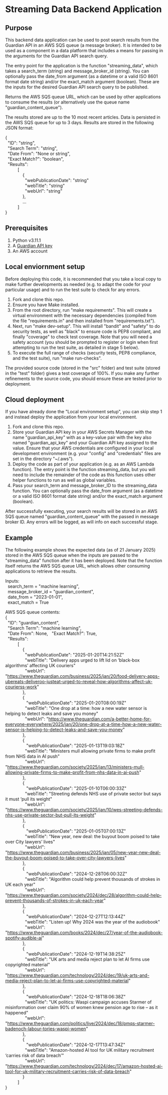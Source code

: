# Streaming Data Backend Application

## Purpose

This backend data application can be used to post search results from the Guardian API in an AWS SQS queue (a message broker).  It is intended to be used as a component in a data platform that includes a means for passing in the arguments for the Guardian API search query.

The entry point for the application is the function "streaming_data", which takes a search_term (string) and message_broker_id (string).  You can optionally pass the date_from argument (as a datetime or a valid ISO 8601 format date string) and/or the exact_match argument (boolean).  These are the inputs for the desired Guardian API search query to be published.

Returns the AWS SQS queue URL, which can be used by other applications to consume the results (or alternatively use the queue name "guardian_content_queue").

The results stored are up to the 10 most recent articles.  Data is persisted in the AWS SQS queue for up to 3 days.  Results are stored in the following JSON format:

{  
&nbsp;&nbsp;"ID": "string",  
&nbsp;&nbsp;"Search Term": "string",  
&nbsp;&nbsp;"Date From": "None or string",  
&nbsp;&nbsp;"Exact Match?": "boolean",  
&nbsp;&nbsp;"Results":  
&nbsp;&nbsp;&nbsp;&nbsp;&nbsp;&nbsp;&nbsp;&nbsp;&nbsp;&nbsp;\[  
&nbsp;&nbsp;&nbsp;&nbsp;&nbsp;&nbsp;&nbsp;&nbsp;&nbsp;&nbsp;&nbsp;&nbsp;&nbsp;&nbsp;{  
&nbsp;&nbsp;&nbsp;&nbsp;&nbsp;&nbsp;&nbsp;&nbsp;&nbsp;&nbsp;&nbsp;&nbsp;&nbsp;&nbsp;&nbsp;&nbsp;"webPublicationDate": "string"  
&nbsp;&nbsp;&nbsp;&nbsp;&nbsp;&nbsp;&nbsp;&nbsp;&nbsp;&nbsp;&nbsp;&nbsp;&nbsp;&nbsp;&nbsp;&nbsp;"webTitle": "string"  
&nbsp;&nbsp;&nbsp;&nbsp;&nbsp;&nbsp;&nbsp;&nbsp;&nbsp;&nbsp;&nbsp;&nbsp;&nbsp;&nbsp;&nbsp;&nbsp;"webUrl": "string"  
&nbsp;&nbsp;&nbsp;&nbsp;&nbsp;&nbsp;&nbsp;&nbsp;&nbsp;&nbsp;&nbsp;&nbsp;&nbsp;&nbsp;},  
&nbsp;&nbsp;&nbsp;&nbsp;&nbsp;&nbsp;&nbsp;&nbsp;&nbsp;&nbsp;&nbsp;&nbsp;&nbsp;&nbsp;...  
&nbsp;&nbsp;&nbsp;&nbsp;&nbsp;&nbsp;&nbsp;&nbsp;&nbsp;&nbsp;]  
}

## Prerequisites

1. Python v3.11.1
2. A [Guardian API key](https://open-platform.theguardian.com/)
3. An AWS account

## Local enviornment setup

Before deploying this code, it is recommended that you take a local copy to make further developments as needed (e.g. to adapt the code for your particular usage) and to run the test suite to check for any errors.

1. Fork and clone this repo.
2. Ensure you have Make installed.
3. From the root directory, run "make requirements".  This will create a virtual environment with the necessary dependencies (compiled from the file "requirements.in" and then installed from "requirements.txt").
4. Next, run "make dev-setup".  This will install "bandit" and "safety" to do security tests, as well as "black" to ensure code is PEP8 compliant, and finally "coverage" to check test coverage.  Note that you will need a safety account (you should be prompted to register or login when first attempting to run the test suite, as detailed in stage 5 below).
5. To execute the full range of checks (security tests, PEP8 compliance, and the test suite), run "make run-checks".

The provided source code (stored in the "src" folder) and test suite (stored in the "test" folder) gives a test coverage of 100%.  If you make any further refinements to the source code, you should ensure these are tested prior to deployment.

## Cloud deployment

If you have already done the "Local environment setup", you can skip step 1 and instead deploy the application from your local environment.

1. Fork and clone this repo.
2. Store your Guardian API key in your AWS Secrets Manager with the name "guardian_api_key" with as a key-value pair with the key also named "guardian_api_key" and your Guardian API key assigned to the value.  Ensure that your AWS credentials are configured in your local development environment (e.g. your "config" and "credentials" files are set in the directory "~/.aws").
3. Deploy the code as part of your application (e.g. as an AWS Lambda function).  The entry point is the function streaming_data, but you will need to include the remainder of the code as this function uses other helper functions to run as well as global variables.
4. Pass your search_term and message_broker_ID to the streaming_data function.  You can optionally pass the date_from argument (as a datetime or a valid ISO 8601 format date string) and/or the exact_match argument (boolean).

After successfully executing, your search results will be stored in an AWS SQS queue named "guardian_content_queue" with the passed in message broker ID.  Any errors will be logged, as will info on each successful stage.

## Example

The following example shows the expected data (as of 21 January 2025) stored in the AWS SQS queue when the inputs are passed to the "streaming_data" function after it has been deployed.  Note that the function itself returns the AWS SQS queue URL, which allows other consuming applications to retrieve the results.

Inputs:  
&nbsp;&nbsp;search_term = "machine learning",  
&nbsp;&nbsp;message_broker_id = "guardian_content",  
&nbsp;&nbsp;date_from = "2023-01-01",  
&nbsp;&nbsp;exact_match = True

AWS SQS queue contents:  
{  
&nbsp;&nbsp;"ID": "guardian_content",  
&nbsp;&nbsp;"Search Term": "machine learning",  
&nbsp;&nbsp;"Date From": None,
&nbsp;&nbsp;"Exact Match?": True,  
&nbsp;&nbsp;"Results":  
&nbsp;&nbsp;&nbsp;&nbsp;&nbsp;&nbsp;&nbsp;&nbsp;&nbsp;&nbsp;\[  
&nbsp;&nbsp;&nbsp;&nbsp;&nbsp;&nbsp;&nbsp;&nbsp;&nbsp;&nbsp;&nbsp;&nbsp;&nbsp;&nbsp;{  
&nbsp;&nbsp;&nbsp;&nbsp;&nbsp;&nbsp;&nbsp;&nbsp;&nbsp;&nbsp;&nbsp;&nbsp;&nbsp;&nbsp;&nbsp;&nbsp;"webPublicationDate": "2025-01-20T14:21:52Z"  
&nbsp;&nbsp;&nbsp;&nbsp;&nbsp;&nbsp;&nbsp;&nbsp;&nbsp;&nbsp;&nbsp;&nbsp;&nbsp;&nbsp;&nbsp;&nbsp;"webTitle": "Delivery apps urged to lift lid on ‘black-box algorithms’ affecting UK couriers"  
&nbsp;&nbsp;&nbsp;&nbsp;&nbsp;&nbsp;&nbsp;&nbsp;&nbsp;&nbsp;&nbsp;&nbsp;&nbsp;&nbsp;&nbsp;&nbsp;"webUrl": "https://www.theguardian.com/business/2025/jan/20/food-delivery-apps-ubereats-deliveroo-justeat-urged-to-reveal-how-algorithms-affect-uk-courierss-work"  
&nbsp;&nbsp;&nbsp;&nbsp;&nbsp;&nbsp;&nbsp;&nbsp;&nbsp;&nbsp;&nbsp;&nbsp;&nbsp;&nbsp;},  
&nbsp;&nbsp;&nbsp;&nbsp;&nbsp;&nbsp;&nbsp;&nbsp;&nbsp;&nbsp;&nbsp;&nbsp;&nbsp;&nbsp;{  
&nbsp;&nbsp;&nbsp;&nbsp;&nbsp;&nbsp;&nbsp;&nbsp;&nbsp;&nbsp;&nbsp;&nbsp;&nbsp;&nbsp;&nbsp;&nbsp;
"webPublicationDate": "2025-01-20T08:00:19Z"  
&nbsp;&nbsp;&nbsp;&nbsp;&nbsp;&nbsp;&nbsp;&nbsp;&nbsp;&nbsp;&nbsp;&nbsp;&nbsp;&nbsp;&nbsp;&nbsp;"webTitle": "One drop at a time: how a new water sensor is helping to detect leaks and save you money"  
&nbsp;&nbsp;&nbsp;&nbsp;&nbsp;&nbsp;&nbsp;&nbsp;&nbsp;&nbsp;&nbsp;&nbsp;&nbsp;&nbsp;&nbsp;&nbsp;"webUrl": "https://www.theguardian.com/a-better-home-for-everyone-everywhere/2025/jan/20/one-drop-at-a-time-how-a-new-water-sensor-is-helping-to-detect-leaks-and-save-you-money"  
&nbsp;&nbsp;&nbsp;&nbsp;&nbsp;&nbsp;&nbsp;&nbsp;&nbsp;&nbsp;&nbsp;&nbsp;&nbsp;&nbsp;},  
&nbsp;&nbsp;&nbsp;&nbsp;&nbsp;&nbsp;&nbsp;&nbsp;&nbsp;&nbsp;&nbsp;&nbsp;&nbsp;&nbsp;{  
&nbsp;&nbsp;&nbsp;&nbsp;&nbsp;&nbsp;&nbsp;&nbsp;&nbsp;&nbsp;&nbsp;&nbsp;&nbsp;&nbsp;&nbsp;&nbsp;
"webPublicationDate": "2025-01-13T19:03:18Z"  
&nbsp;&nbsp;&nbsp;&nbsp;&nbsp;&nbsp;&nbsp;&nbsp;&nbsp;&nbsp;&nbsp;&nbsp;&nbsp;&nbsp;&nbsp;&nbsp;"webTitle": "Ministers mull allowing private firms to make profit from NHS data in AI push"  
&nbsp;&nbsp;&nbsp;&nbsp;&nbsp;&nbsp;&nbsp;&nbsp;&nbsp;&nbsp;&nbsp;&nbsp;&nbsp;&nbsp;&nbsp;&nbsp;"webUrl": "https://www.theguardian.com/society/2025/jan/13/ministers-mull-allowing-private-firms-to-make-profit-from-nhs-data-in-ai-push"  
&nbsp;&nbsp;&nbsp;&nbsp;&nbsp;&nbsp;&nbsp;&nbsp;&nbsp;&nbsp;&nbsp;&nbsp;&nbsp;&nbsp;},  
&nbsp;&nbsp;&nbsp;&nbsp;&nbsp;&nbsp;&nbsp;&nbsp;&nbsp;&nbsp;&nbsp;&nbsp;&nbsp;&nbsp;{  
&nbsp;&nbsp;&nbsp;&nbsp;&nbsp;&nbsp;&nbsp;&nbsp;&nbsp;&nbsp;&nbsp;&nbsp;&nbsp;&nbsp;&nbsp;&nbsp;
"webPublicationDate": "2025-01-10T06:00:33Z"  
&nbsp;&nbsp;&nbsp;&nbsp;&nbsp;&nbsp;&nbsp;&nbsp;&nbsp;&nbsp;&nbsp;&nbsp;&nbsp;&nbsp;&nbsp;&nbsp;"webTitle": "Streeting defends NHS use of private sector but says it must ‘pull its weight"  
&nbsp;&nbsp;&nbsp;&nbsp;&nbsp;&nbsp;&nbsp;&nbsp;&nbsp;&nbsp;&nbsp;&nbsp;&nbsp;&nbsp;&nbsp;&nbsp;"webUrl": "https://www.theguardian.com/society/2025/jan/10/wes-streeting-defends-nhs-use-private-sector-but-pull-its-weight"  
&nbsp;&nbsp;&nbsp;&nbsp;&nbsp;&nbsp;&nbsp;&nbsp;&nbsp;&nbsp;&nbsp;&nbsp;&nbsp;&nbsp;},    
&nbsp;&nbsp;&nbsp;&nbsp;&nbsp;&nbsp;&nbsp;&nbsp;&nbsp;&nbsp;&nbsp;&nbsp;&nbsp;&nbsp;{  
&nbsp;&nbsp;&nbsp;&nbsp;&nbsp;&nbsp;&nbsp;&nbsp;&nbsp;&nbsp;&nbsp;&nbsp;&nbsp;&nbsp;&nbsp;&nbsp;
"webPublicationDate": "2025-01-05T07:00:13Z"  
&nbsp;&nbsp;&nbsp;&nbsp;&nbsp;&nbsp;&nbsp;&nbsp;&nbsp;&nbsp;&nbsp;&nbsp;&nbsp;&nbsp;&nbsp;&nbsp;"webTitle": "New year, new deal: the buyout boom poised to take over City lawyers’ lives"  
&nbsp;&nbsp;&nbsp;&nbsp;&nbsp;&nbsp;&nbsp;&nbsp;&nbsp;&nbsp;&nbsp;&nbsp;&nbsp;&nbsp;&nbsp;&nbsp;"webUrl": "https://www.theguardian.com/business/2025/jan/05/new-year-new-deal-the-buyout-boom-poised-to-take-over-city-lawyers-lives"  
&nbsp;&nbsp;&nbsp;&nbsp;&nbsp;&nbsp;&nbsp;&nbsp;&nbsp;&nbsp;&nbsp;&nbsp;&nbsp;&nbsp;},  
&nbsp;&nbsp;&nbsp;&nbsp;&nbsp;&nbsp;&nbsp;&nbsp;&nbsp;&nbsp;&nbsp;&nbsp;&nbsp;&nbsp;{  
&nbsp;&nbsp;&nbsp;&nbsp;&nbsp;&nbsp;&nbsp;&nbsp;&nbsp;&nbsp;&nbsp;&nbsp;&nbsp;&nbsp;&nbsp;&nbsp;
"webPublicationDate": "2024-12-28T06:00:32Z"  
&nbsp;&nbsp;&nbsp;&nbsp;&nbsp;&nbsp;&nbsp;&nbsp;&nbsp;&nbsp;&nbsp;&nbsp;&nbsp;&nbsp;&nbsp;&nbsp;"webTitle": "Algorithm could help prevent thousands of strokes in UK each year"  
&nbsp;&nbsp;&nbsp;&nbsp;&nbsp;&nbsp;&nbsp;&nbsp;&nbsp;&nbsp;&nbsp;&nbsp;&nbsp;&nbsp;&nbsp;&nbsp;"webUrl": "https://www.theguardian.com/society/2024/dec/28/algorithm-could-help-prevent-thousands-of-strokes-in-uk-each-year"  
&nbsp;&nbsp;&nbsp;&nbsp;&nbsp;&nbsp;&nbsp;&nbsp;&nbsp;&nbsp;&nbsp;&nbsp;&nbsp;&nbsp;},  
&nbsp;&nbsp;&nbsp;&nbsp;&nbsp;&nbsp;&nbsp;&nbsp;&nbsp;&nbsp;&nbsp;&nbsp;&nbsp;&nbsp;{  
&nbsp;&nbsp;&nbsp;&nbsp;&nbsp;&nbsp;&nbsp;&nbsp;&nbsp;&nbsp;&nbsp;&nbsp;&nbsp;&nbsp;&nbsp;&nbsp;
"webPublicationDate": "2024-12-27T12:13:44Z"  
&nbsp;&nbsp;&nbsp;&nbsp;&nbsp;&nbsp;&nbsp;&nbsp;&nbsp;&nbsp;&nbsp;&nbsp;&nbsp;&nbsp;&nbsp;&nbsp;"webTitle": "Listen up! Why 2024 was the year of the audiobook"  
&nbsp;&nbsp;&nbsp;&nbsp;&nbsp;&nbsp;&nbsp;&nbsp;&nbsp;&nbsp;&nbsp;&nbsp;&nbsp;&nbsp;&nbsp;&nbsp;"webUrl": "https://www.theguardian.com/books/2024/dec/27/year-of-the-audiobook-spotify-audible-ai"  
&nbsp;&nbsp;&nbsp;&nbsp;&nbsp;&nbsp;&nbsp;&nbsp;&nbsp;&nbsp;&nbsp;&nbsp;&nbsp;&nbsp;},  
&nbsp;&nbsp;&nbsp;&nbsp;&nbsp;&nbsp;&nbsp;&nbsp;&nbsp;&nbsp;&nbsp;&nbsp;&nbsp;&nbsp;{  
&nbsp;&nbsp;&nbsp;&nbsp;&nbsp;&nbsp;&nbsp;&nbsp;&nbsp;&nbsp;&nbsp;&nbsp;&nbsp;&nbsp;&nbsp;&nbsp;
"webPublicationDate": "2024-12-19T14:38:25Z"  
&nbsp;&nbsp;&nbsp;&nbsp;&nbsp;&nbsp;&nbsp;&nbsp;&nbsp;&nbsp;&nbsp;&nbsp;&nbsp;&nbsp;&nbsp;&nbsp;"webTitle": "UK arts and media reject plan to let AI firms use copyrighted material"  
&nbsp;&nbsp;&nbsp;&nbsp;&nbsp;&nbsp;&nbsp;&nbsp;&nbsp;&nbsp;&nbsp;&nbsp;&nbsp;&nbsp;&nbsp;&nbsp;"webUrl": "https://www.theguardian.com/technology/2024/dec/19/uk-arts-and-media-reject-plan-to-let-ai-firms-use-copyrighted-material"  
&nbsp;&nbsp;&nbsp;&nbsp;&nbsp;&nbsp;&nbsp;&nbsp;&nbsp;&nbsp;&nbsp;&nbsp;&nbsp;&nbsp;},  
&nbsp;&nbsp;&nbsp;&nbsp;&nbsp;&nbsp;&nbsp;&nbsp;&nbsp;&nbsp;&nbsp;&nbsp;&nbsp;&nbsp;{  
&nbsp;&nbsp;&nbsp;&nbsp;&nbsp;&nbsp;&nbsp;&nbsp;&nbsp;&nbsp;&nbsp;&nbsp;&nbsp;&nbsp;&nbsp;&nbsp;
"webPublicationDate": "2024-12-18T18:06:38Z"  
&nbsp;&nbsp;&nbsp;&nbsp;&nbsp;&nbsp;&nbsp;&nbsp;&nbsp;&nbsp;&nbsp;&nbsp;&nbsp;&nbsp;&nbsp;&nbsp;"webTitle": "UK politics: Waspi campaign accuses Starmer of misinformation over claim 90% of women knew pension age to rise – as it happened"  
&nbsp;&nbsp;&nbsp;&nbsp;&nbsp;&nbsp;&nbsp;&nbsp;&nbsp;&nbsp;&nbsp;&nbsp;&nbsp;&nbsp;&nbsp;&nbsp;"webUrl": "https://www.theguardian.com/politics/live/2024/dec/18/pmqs-starmer-badenoch-labour-tories-waspi-women"  
&nbsp;&nbsp;&nbsp;&nbsp;&nbsp;&nbsp;&nbsp;&nbsp;&nbsp;&nbsp;&nbsp;&nbsp;&nbsp;&nbsp;},  
&nbsp;&nbsp;&nbsp;&nbsp;&nbsp;&nbsp;&nbsp;&nbsp;&nbsp;&nbsp;&nbsp;&nbsp;&nbsp;&nbsp;{  
&nbsp;&nbsp;&nbsp;&nbsp;&nbsp;&nbsp;&nbsp;&nbsp;&nbsp;&nbsp;&nbsp;&nbsp;&nbsp;&nbsp;&nbsp;&nbsp;
"webPublicationDate": "2024-12-17T13:47:34Z"  
&nbsp;&nbsp;&nbsp;&nbsp;&nbsp;&nbsp;&nbsp;&nbsp;&nbsp;&nbsp;&nbsp;&nbsp;&nbsp;&nbsp;&nbsp;&nbsp;"webTitle": "Amazon-hosted AI tool for UK military recruitment ‘carries risk of data breach’"  
&nbsp;&nbsp;&nbsp;&nbsp;&nbsp;&nbsp;&nbsp;&nbsp;&nbsp;&nbsp;&nbsp;&nbsp;&nbsp;&nbsp;&nbsp;&nbsp;"webUrl": "https://www.theguardian.com/technology/2024/dec/17/amazon-hosted-ai-tool-for-uk-military-recruitment-carries-risk-of-data-breach"  
&nbsp;&nbsp;&nbsp;&nbsp;&nbsp;&nbsp;&nbsp;&nbsp;&nbsp;&nbsp;&nbsp;&nbsp;&nbsp;&nbsp;}   
&nbsp;&nbsp;&nbsp;&nbsp;&nbsp;&nbsp;&nbsp;&nbsp;&nbsp;&nbsp;]  
}